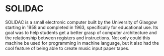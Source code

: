 # SOLIDAC
SOLIDAC is a small electronic computer built by the University of Glasgow starting in 1958 and completed in 1963, specifically for educational use. Its goal was to help students get a better grasp of computer architecture and the relationship between registers and instructions. Not only could this machine be used for programming in machine language, but it also had the cool feature of being able to create music  input paper tapes.

